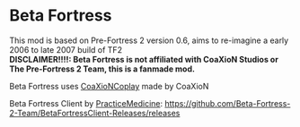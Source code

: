 # Beta Fortress
This mod is based on Pre-Fortress 2 version 0.6, aims to re-imagine a early 2006 to late 2007 build of TF2 \
**DISCLAIMER!!!!: Beta Fortress is not affiliated with CoaXioN Studios or The Pre-Fortress 2 Team, this is a fanmade mod.**

Beta Fortress uses [CoaXioNCoplay](https://github.com/CoaXioN-Games/coplay/) made by CoaXioN

Beta Fortress Client by [PracticeMedicine](https://github.com/PracticeMedicine03): https://github.com/Beta-Fortress-2-Team/BetaFortressClient-Releases/releases
